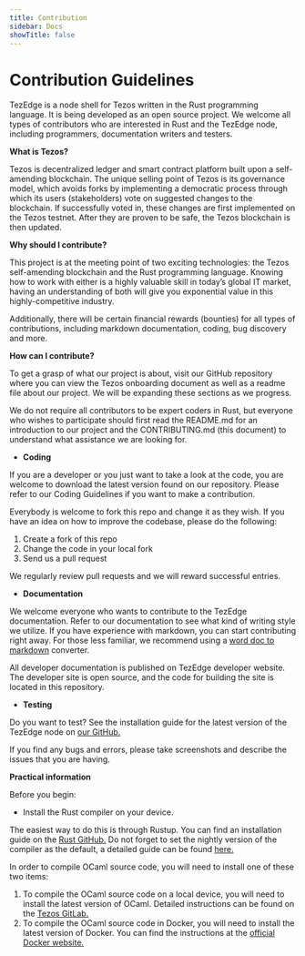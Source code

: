 ```yaml
---
title: Contribution
sidebar: Docs
showTitle: false
---
```


# Contribution Guidelines

TezEdge is a node shell for Tezos written in the Rust programming language. It is being developed as an open source project. We welcome all types of contributors who are interested in Rust and the TezEdge node, including programmers, documentation writers and testers. 

**What is Tezos?**

Tezos is decentralized ledger and smart contract platform built upon a self-amending blockchain. The unique selling point of Tezos is its governance model, which avoids forks by implementing a democratic process through which its users (stakeholders) vote on suggested changes to the blockchain. If successfully voted in, these changes are first implemented on the Tezos testnet. After they are proven to be safe, the Tezos blockchain is then updated. 

**Why should I contribute?**

This project is at the meeting point of two exciting technologies: the Tezos self-amending blockchain and the Rust programming language. Knowing how to work with either is a highly valuable skill in today’s global IT market, having an understanding of both will give you exponential value in this highly-competitive industry.

Additionally, there will be certain financial rewards (bounties) for all types of contributions, including markdown documentation, coding, bug discovery and more. 

**How can I contribute?**

To get a grasp of what our project is about, visit our GitHub repository where you can view the Tezos onboarding document as well as a readme file about our project. We will be expanding these sections as we progress. 

We do not require all contributors to be expert coders in Rust, but everyone who wishes to participate should first read the README.md for an introduction to our project and the CONTRIBUTING.md (this document) to understand what assistance we are looking for.



*   **Coding**

If you are a developer or you just want to take a look at the code, you are welcome to download the latest version found on our repository. Please refer to our Coding Guidelines if you want to make a contribution. 

Everybody is welcome to fork this repo and change it as they wish. If you have an idea on how to improve the codebase, please do the following:



1. Create a fork of this repo
2. Change the code in your local fork
3. Send us a pull request

We regularly review pull requests and we will reward successful entries. 



*   **Documentation**

We welcome everyone who wants to contribute to the TezEdge documentation. Refer to our documentation to see what kind of writing style we utilize. If you have experience with markdown, you can start contributing right away. For those less familiar, we recommend using a [word doc to markdown](https://word2md.com/) converter.

All developer documentation is published on TezEdge developer website. The developer site is open source, and the code for building the site is located in this repository. 



*   **Testing**

Do you want to test? See the installation guide for the latest version of the TezEdge node on [our GitHub.](https://github.com/simplestaking/tezedge)

If you find any bugs and errors, please take screenshots and describe the issues that you are having.

**Practical information**

Before you begin:



*   Install the Rust compiler on your device. 

The easiest way to do this is through Rustup. You can find an installation guide on the [Rust GitHub.](https://github.com/rust-lang/rustup.rs) Do not forget to set the nightly version of the compiler as the default, a detailed guide can be found [here.](https://github.com/rust-lang/rustup.rs#working-with-nightly-rust)

In order to compile OCaml source code, you will need to install one of these two items:



1. To compile the OCaml source code on a local device, you will need to install the latest version of OCaml. Detailed instructions can be found on the [Tezos GitLab.](https://tezos.gitlab.io/master/introduction/howtoget.html#build-from-sources)
2. To compile the OCaml source code in Docker, you will need to install the latest version of Docker. You can find the instructions at the [official Docker website.](https://docs.docker.com/install/)
